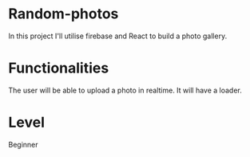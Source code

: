 # Random-photos

In this project I'll utilise firebase and React to build a photo gallery.

# Functionalities

The user will be able to upload a photo in realtime. 
It will have a loader.

# Level

Beginner
